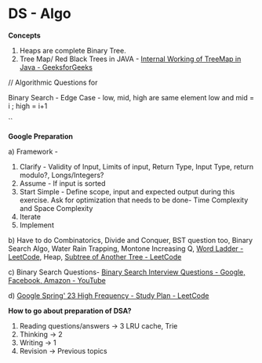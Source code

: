 # DS - Algo

**Concepts**

1. Heaps are complete Binary Tree.
2. Tree Map/ Red Black Trees in JAVA - [Internal Working of TreeMap in Java - GeeksforGeeks](https://www.geeksforgeeks.org/internal-working-of-treemap-in-java/)


// Algorithmic Questions for

Binary Search - Edge Case - low, mid, high are same element
low and mid = i ; high = i+1

``


**Google Preparation**

a) Framework -

1. Clarify - Validity of Input, Limits of input, Return Type, Input Type, return modulo?, Longs/Integers?
2. Assume - If input is sorted
3. Start Simple - Define scope, input and expected output during this exercise. Ask for optimization that needs to be done- Time Complexity and Space Complexity
4. Iterate
5. Implement

b)  Have to do Combinatorics, Divide and Conquer, BST question too, Binary Search Algo, Water Rain Trapping, Montone Increasing Q, [Word Ladder - LeetCode](https://leetcode.com/problems/word-ladder/), Heap, [Subtree of Another Tree - LeetCode](https://leetcode.com/problems/subtree-of-another-tree/)

c) Binary Search Questions- [Binary Search Interview Questions - Google, Facebook, Amazon - YouTube](https://www.youtube.com/watch?v=W9QJ8HaRvJQ)

d) [Google Spring' 23 High Frequency - Study Plan - LeetCode](https://leetcode.com/studyplan/google-spring-23-high-frequency/)

**How to go about preparation of DSA?**

1) Reading questions/answers -> 3 LRU cache, Trie
2) Thinking -> 2
3) Writing -> 1
4) Revision -> Previous topics
